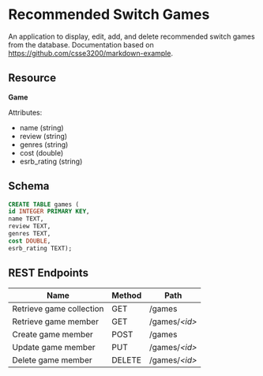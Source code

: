 # Recommended Switch Games
An application to display, edit, add, and delete recommended switch games from the database. Documentation based on https://github.com/csse3200/markdown-example.

## Resource

**Game**

Attributes:

* name (string)
* review (string)
* genres (string)
* cost (double)
* esrb_rating (string)

## Schema

```sql
CREATE TABLE games (
id INTEGER PRIMARY KEY,
name TEXT,
review TEXT,
genres TEXT,
cost DOUBLE,
esrb_rating TEXT);
```

## REST Endpoints

Name                           | Method | Path
-------------------------------|--------|------------------
Retrieve game collection | GET    | /games
Retrieve game member     | GET    | /games/*\<id\>*
Create game member       | POST   | /games
Update game member       | PUT    | /games/*\<id\>*
Delete game member       | DELETE | /games/*\<id\>*